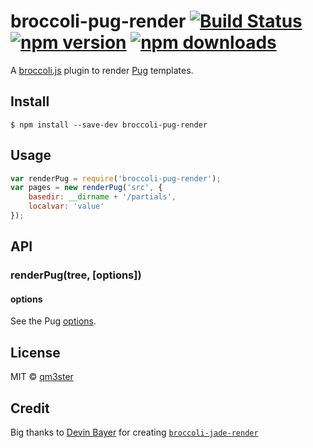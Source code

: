 # broccoli-pug-render [![Build Status](https://travis-ci.org/qm3ster/broccoli-pug-render.svg?branch=master)](https://travis-ci.org/qm3ster/broccoli-pug-render) [![npm version](https://badge.fury.io/js/broccoli-pug-render.svg)](https://www.npmjs.com/package/broccoli-pug-render) [![npm downloads](https://img.shields.io/npm/dm/broccoli-pug-render.svg)](https://www.npmjs.com/package/broccoli-pug-render)

A [broccoli.js](https://github.com/joliss/broccoli) plugin to render [Pug](https://github.com/pugjs/pug) templates.

## Install

```
$ npm install --save-dev broccoli-pug-render
```

## Usage

```js
var renderPug = require('broccoli-pug-render');
var pages = new renderPug('src', {
    basedir: __dirname + '/partials',
    localvar: 'value'
});
```

## API

### renderPug(tree, [options])

#### options

See the Pug [options](http://pug-lang.com/api/).

## License

MIT © [qm3ster](https://github.com/qm3ster)

## Credit

Big thanks to [Devin Bayer](https://doubly.so) for creating [`broccoli-jade-render`](https://github.com/akvadrako/broccoli-jade-render)
